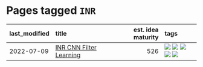 # Pages tagged `INR`

|last_modified|title|est. idea maturity|tags
|:---|:---|---:|:---|
|2022-07-09|[INR CNN Filter Learning](../INR_CNN_filter_learning.md)|526|[![](https://img.shields.io/badge/tag-CNN-82f36e)](../tags/CNN.md) [![](https://img.shields.io/badge/tag-INR-ac8815)](../tags/INR.md) [![](https://img.shields.io/badge/tag-deep_learning-161a53)](../tags/deep_learning.md) [![](https://img.shields.io/badge/tag-experimental-d5ffe)](../tags/experimental.md) [![](https://img.shields.io/badge/tag-filter_learning-b3194)](../tags/filter_learning.md)|